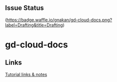 ## Issue Status

(https://badge.waffle.io/gnakan/gd-cloud-docs.png?label=Drafting&title=Drafting)
# gd-cloud-docs

## Links
[Tutorial links & notes](https://www.evernote.com/pub/gnakan/godaddyclouddocs)
